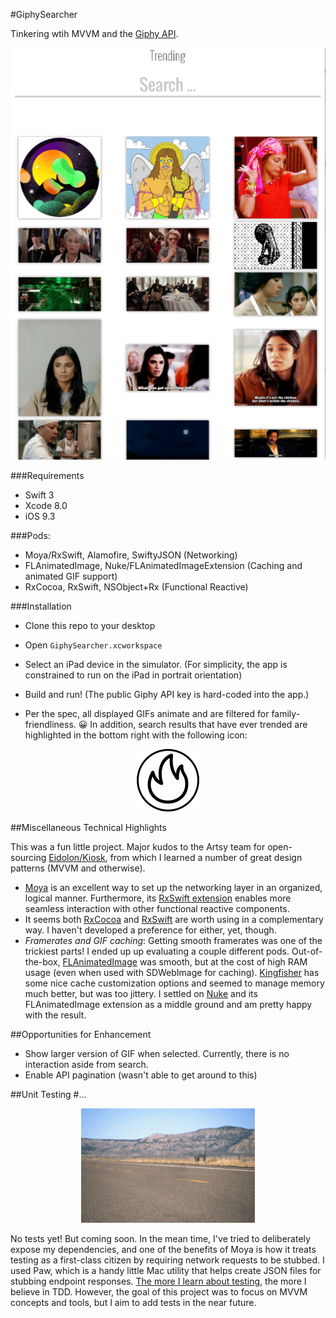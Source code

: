 #GiphySearcher

Tinkering wtih MVVM and the [Giphy API](https://github.com/Giphy/GiphyAPI#search-endpoint).

<p align="center">
<img src="/Documentation/screenshot.png"</img>
</p>

###Requirements
 * Swift 3
 * Xcode 8.0
 * iOS 9.3

###Pods: 
 * Moya/RxSwift, Alamofire, SwiftyJSON (Networking)
 * FLAnimatedImage, Nuke/FLAnimatedImageExtension (Caching and animated GIF support)
 * RxCocoa, RxSwift, NSObject+Rx (Functional Reactive)

###Installation
 * Clone this repo to your desktop
 * Open `GiphySearcher.xcworkspace`
 * Select an iPad device in the simulator. (For simplicity, the app is constrained to run on the iPad in portrait orientation)
 * Build and run! (The public Giphy API key is hard-coded into the app.)

 * Per the spec, all displayed GIFs animate and are filtered for family-friendliness. 😀 In addition, search results that have ever trended are highlighted in the bottom right with the following icon:

<p align="center">
<img src="/Documentation/trending_icon.jpg"</img>
</p>
 
##Miscellaneous Technical Highlights 

This was a fun little project. Major kudos to the Artsy team for open-sourcing [Eidolon/Kiosk](https://github.com/artsy/eidolon/tree/master/Kiosk), from which I learned a number of great design patterns (MVVM and otherwise).

 * [Moya](https://github.com/Moya/Moya) is an excellent way to set up the networking layer in an organized, logical manner. Furthermore, its [RxSwift extension](https://github.com/Moya/Moya/blob/master/docs/RxSwift.md) enables more seamless interaction with other functional reactive components.
 * It seems both [RxCocoa](https://github.com/ReactiveX/RxSwift/tree/master/RxCocoa) and [RxSwift](https://github.com/ReactiveX/RxSwift) are worth using in a complementary way. I haven't developed a preference for either, yet, though.
 * *Framerates and GIF caching*: Getting smooth framerates was one of the trickiest parts! I ended up up evaluating a couple different pods. Out-of-the-box, [FLAnimatedImage](https://github.com/Flipboard/FLAnimatedImage) was smooth, but at the cost of high RAM usage (even when used with SDWebImage for caching). [Kingfisher](https://github.com/onevcat/Kingfisher) has some nice cache customization options and seemed to manage memory much better, but was too jittery. I settled on [Nuke](https://github.com/kean/Nuke) and its FLAnimatedImage extension as a middle ground and am pretty happy with the result.
 
##Opportunities for Enhancement
 
 * Show larger version of GIF when selected. Currently, there is no interaction aside from search.
 * Enable API pagination (wasn't able to get around to this)

##Unit Testing
#...
<p align="center">
<img src="/Documentation/tumbleweed.gif"</img>
</p>

No tests yet! But coming soon. In the mean time, I've tried to deliberately expose my dependencies, and one of the benefits of Moya is how it treats testing as a first-class citizen by requiring network requests to be stubbed. I used Paw, which is a handy little Mac utility that helps create JSON files for stubbing endpoint responses. [The more I learn about testing](http://nsakaimbo.me/blog/2016/6/28/unit-testing-where-to-start-part-1), the more I believe in TDD. However, the goal of this project was to focus on MVVM concepts and tools, but I aim to add tests in the near future.
